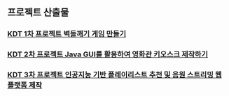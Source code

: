 ## 프로젝트 산출물

### [KDT 1차 프로젝트 벽돌깨기 게임 만들기](https://github.com/jhs1255/portfolio/blob/8cd7b3ad1407e9c07f7ce55bd6b81362fadd33ec/1%EC%B0%A8%20%ED%94%84%EB%A1%9C%EC%A0%9D%ED%8A%B8/1%EC%B0%A8%ED%94%84%EB%A1%9C%EC%A0%9D%ED%8A%B8.md)

### [KDT 2차 프로젝트 Java GUI를 활용하여 영화관 키오스크 제작하기](https://github.com/jhs1255/portfolio/blob/8cd7b3ad1407e9c07f7ce55bd6b81362fadd33ec/2%EC%B0%A8%ED%94%84%EB%A1%9C%EC%A0%9D%ED%8A%B8/2%EC%B0%A8%ED%94%84%EB%A1%9C%EC%A0%9D%ED%8A%B8.md)

### [KDT 3차 프로젝트 인공지능 기반 플레이리스트 추천 및 음원 스트리밍 웹 플랫폼 제작](https://github.com/jhs1255/portfolio/blob/8cd7b3ad1407e9c07f7ce55bd6b81362fadd33ec/3%EC%B0%A8%20%ED%94%84%EB%A1%9C%EC%A0%9D%ED%8A%B8/3%EC%B0%A8%ED%94%84%EB%A1%9C%EC%A0%9D%ED%8A%B8.md)
